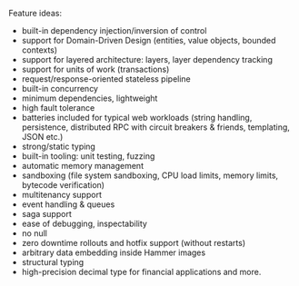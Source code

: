 Feature ideas:

* built-in dependency injection/inversion of control
* support for Domain-Driven Design (entities, value objects, bounded contexts)
* support for layered architecture: layers, layer dependency tracking
* support for units of work (transactions)
* request/response-oriented stateless pipeline
* built-in concurrency
* minimum dependencies, lightweight
* high fault tolerance
* batteries included for typical web workloads (string handling, persistence, distributed RPC with circuit breakers & friends, templating, JSON etc.)
* strong/static typing
* built-in tooling: unit testing, fuzzing
* automatic memory management
* sandboxing (file system sandboxing, CPU load limits, memory limits, bytecode verification)
* multitenancy support
* event handling & queues
* saga support
* ease of debugging, inspectability
* no null
* zero downtime rollouts and hotfix support (without restarts)
* arbitrary data embedding inside Hammer images
* structural typing
* high-precision decimal type for financial applications
  and more.